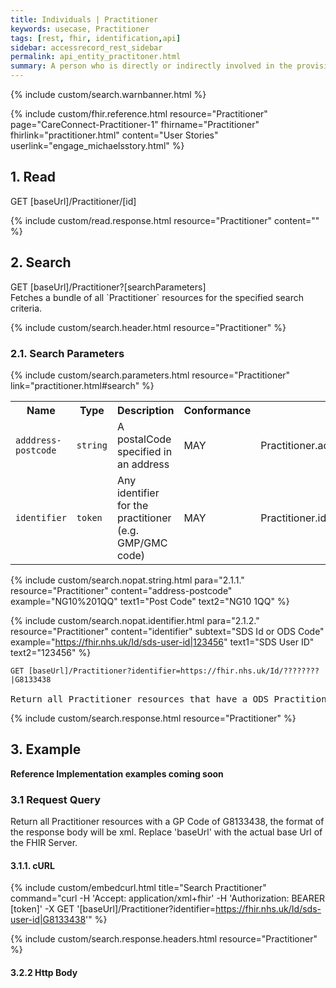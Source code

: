 ```yaml
---
title: Individuals | Practitioner
keywords: usecase, Practitioner
tags: [rest, fhir, identification,api]
sidebar: accessrecord_rest_sidebar
permalink: api_entity_practitoner.html
summary: A person who is directly or indirectly involved in the provisioning of healthcare.
---
```


{% include custom/search.warnbanner.html %}

{% include custom/fhir.reference.html resource="Practitioner" page="CareConnect-Practitioner-1" fhirname="Practitioner" fhirlink="practitioner.html" content="User Stories" userlink="engage_michaelsstory.html" %}


## 1. Read ##

<div markdown="span" class="alert alert-success" role="alert">
GET [baseUrl]/Practitioner/[id]</div>

{% include custom/read.response.html resource="Practitioner" content="" %}

## 2. Search ##

<div markdown="span" class="alert alert-success" role="alert">
GET [baseUrl]/Practitioner?[searchParameters]</div>
Fetches a bundle of all `Practitioner` resources for the specified search criteria.

{% include custom/search.header.html resource="Practitioner" %}

### 2.1. Search Parameters ###

{% include custom/search.parameters.html resource="Practitioner"     link="practitioner.html#search" %}

<table style="min-width:100%;width:100%">
<tr id="clinical">
    <th style="width:15%;">Name</th>
    <th style="width:10%;">Type</th>
    <th style="width:40%;">Description</th>
    <th style="width:5%;">Conformance</th>
    <th style="width:30%;">Path</th>
</tr>
<tr>
    <td><code class="highlighter-rouge">adddress-postcode</code></td>
    <td><code class="highlighter-rouge">string</code></td>
    <td>A postalCode specified in an address</td>
    <td>MAY</td>
    <td>Practitioner.address.postalCode</td>
</tr>
<tr>
    <td><code class="highlighter-rouge">identifier</code></td>
    <td><code class="highlighter-rouge">token</code></td>
    <td>Any identifier for the practitioner (e.g. GMP/GMC code)</td>
    <td>MAY</td>
    <td>Practitioner.identifier</td>
</tr>
</table>

<!--
| `name` | `string` | A portion of the name of the practitioner | | Practitioner.name |
| `organization` | `reference` | The identity of the organization the practitioner represents / acts on behalf of | | Practitioner.practitionerRole.managingOrganization <br>(Organization) |
-->

{% include custom/search.nopat.string.html para="2.1.1." resource="Practitioner" content="address-postcode"  example="NG10%201QQ" text1="Post Code" text2="NG10 1QQ" %}

{% include custom/search.nopat.identifier.html para="2.1.2." resource="Practitioner" content="identifier" subtext="SDS Id or ODS Code" example="https://fhir.nhs.uk/Id/sds-user-id|123456" text1="SDS User ID" text2="123456" %}

<div class="language-http highlighter-rouge">
<pre class="highlight"><code><span class="err">GET [baseUrl]/Practitioner?identifier=https://fhir.nhs.uk/Id/????????|G8133438
</span></code>
Return all Practitioner resources that have a ODS Practitioner/Consultant of G8133438 </pre>
</div>

{% include custom/search.response.html resource="Practitioner" %}

## 3. Example ##

<b>Reference Implementation examples coming soon</b>

### 3.1 Request Query ###
Return all Practitioner resources with a GP Code of G8133438, the format of the response body will be xml. Replace 'baseUrl' with the actual base Url of the FHIR Server.

#### 3.1.1. cURL ####

{% include custom/embedcurl.html title="Search Practitioner" command="curl -H 'Accept: application/xml+fhir' -H 'Authorization: BEARER [token]' -X GET  '[baseUrl]/Practitioner?identifier=https://fhir.nhs.uk/Id/sds-user-id|G8133438'" %}

{% include custom/search.response.headers.html resource="Practitioner" %}

#### 3.2.2 Http Body ####

<script src="https://gist.github.com/KevinMayfield/742a6c3536c240a3a75c4dd57517d2c9.js"></script>
